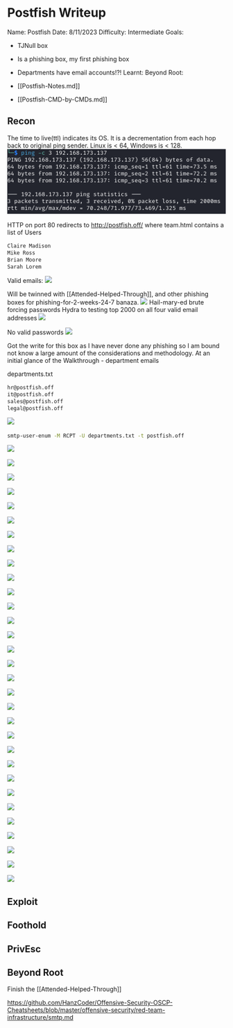 # Postfish Writeup

Name: Postfish
Date:  8/11/2023
Difficulty:  Intermediate
Goals:  
- TJNull box
- Is a phishing box, my first phishing box
- Departments have email accounts!?!
Learnt:
Beyond Root:

- [[Postfish-Notes.md]]
- [[Postfish-CMD-by-CMDs.md]]

## Recon

The time to live(ttl) indicates its OS. It is a decrementation from each hop back to original ping sender. Linux is < 64, Windows is < 128.
![ping](Screenshots/ping.png)

HTTP on port 80 redirects to http://postfish.off/ where team.html contains a list of Users
```
Claire Madison
Mike Ross
Brian Moore
Sarah Lorem
```
Valid emails:
![](smtpuserenumwithpentestmonkey.png)

Will be twinned with [[Attended-Helped-Through]], and other phishing boxes for phishing-for-2-weeks-24-7 banaza.
![](requiresphishing.png)
Hail-mary-ed brute forcing passwords Hydra to testing top 2000 on all four valid email addresses
![](checkerror.png)

No valid passwords
![](2000krockyouonvalidemailsfailed.png)

Got the write for this box as I have never done any phishing so I am bound not know a large amount of the considerations and methodology. At an initial glance of the Walkthrough - department emails 

departments.txt 
```
hr@postfish.off
it@postfish.off
sales@postfish.off
legal@postfish.off
```
![](departmentemailsexist.png)

```bash
smtp-user-enum -M RCPT -U departments.txt -t postfish.off
```

![](emailreading.png)

![](thanksBrian.png)

![](cyberchefurldecode.png)

![](wearebrian.png)

![](nosudofourotherusers.png)

![](boxchecks.png)

![](saleshasmaildir.png)

![](rootdir.pngwehi)

![](routesfirewallsanddns.png)

![](nonexistentandactualusers.png)

![](checkifwemaybephishinganotheruser.png)

![](nocrons.png)

![](unattendwhat.png)

![](salesmail.png)

![](www-baitwtf.png)

![](disclaimerfile.png)

![](rootsshbadmkay.png)

![](nextlevelsomeday.png)

![](pwnkitandpolkit.png)

![](scriptseemslikeitspartofautomateprocess.png)

![](trapcmdonlinux.png)

![](addedshell.png)

![](pspylikeabrian.png)

![](moreactiononpspy.png)

![](noshell.png)

![](violatingthescriptbecauseitsoverwritten.png)

![](tomuchgoof.png)

![](weareFILTER.png)

![](root.png)

![](disclaimerscript.png)

![](themailscripttoemailthepassword.png)



## Exploit

## Foothold

## PrivEsc

## Beyond Root

Finish the [[Attended-Helped-Through]]

https://github.com/HanzCoder/Offensive-Security-OSCP-Cheatsheets/blob/master/offensive-security/red-team-infrastructure/smtp.md